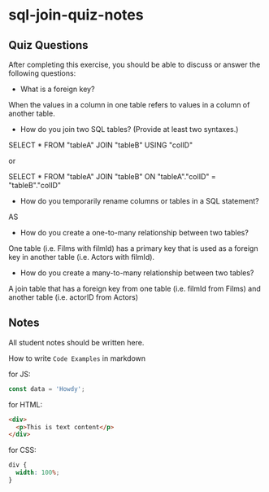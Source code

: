 # sql-join-quiz-notes

## Quiz Questions

After completing this exercise, you should be able to discuss or answer the following questions:

- What is a foreign key?

When the values in a column in one table refers to values in a column of another table.

- How do you join two SQL tables? (Provide at least two syntaxes.)

SELECT \*
FROM "tableA"
JOIN "tableB" USING "colID"

or

SELECT \*
FROM "tableA"
JOIN "tableB" ON "tableA"."colID" = "tableB"."colID"

- How do you temporarily rename columns or tables in a SQL statement?

AS

- How do you create a one-to-many relationship between two tables?

One table (i.e. Films with filmId) has a primary key that is used as a foreign key in another table (i.e. Actors with filmId).

- How do you create a many-to-many relationship between two tables?

A join table that has a foreign key from one table (i.e. filmId from Films) and another table (i.e. actorID from Actors)

## Notes

All student notes should be written here.

How to write `Code Examples` in markdown

for JS:

```javascript
const data = 'Howdy';
```

for HTML:

```html
<div>
  <p>This is text content</p>
</div>
```

for CSS:

```css
div {
  width: 100%;
}
```
